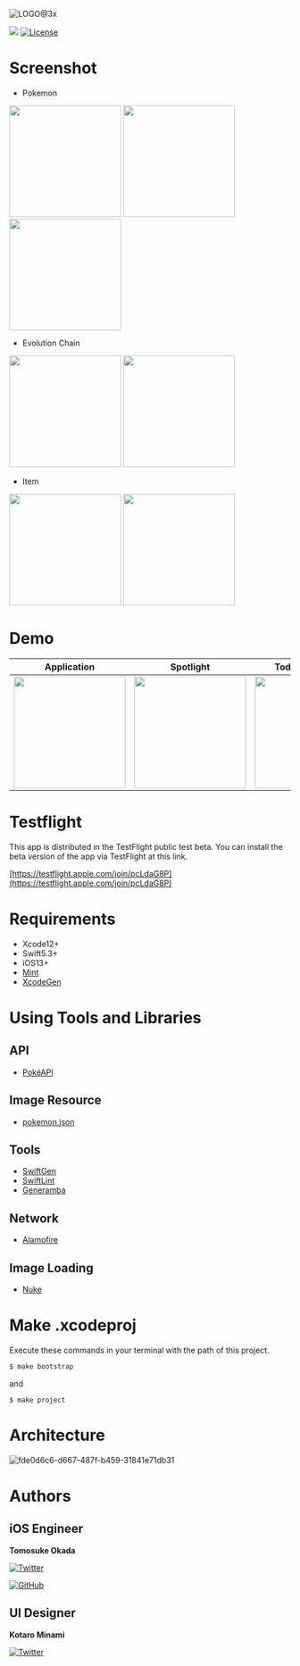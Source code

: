 ![LOGO@3x](https://user-images.githubusercontent.com/20692907/108143644-7a938800-710b-11eb-86ef-e26c03c03f0b.png)


[![](https://github.com/Frog-Frog/Pokedex/workflows/CI/badge.svg)](https://github.com/Frog-Frog/Pokedex/actions?query=workflow%3ACI)
[![License](https://img.shields.io/github/license/Frog-Frog/Pokedex)](https://github.com/Frog-Frog/Pokedex/blob/master/LICENSE)

# Screenshot

- Pokemon

<img src="https://user-images.githubusercontent.com/20692907/108144687-7a948780-710d-11eb-9506-a2dbaf0e4335.png" width="200"> <img src="https://user-images.githubusercontent.com/20692907/108144694-7cf6e180-710d-11eb-93f9-923abc86b71d.png" width="200"> <img src="https://user-images.githubusercontent.com/20692907/108144697-7ff1d200-710d-11eb-8b4e-e891f24a3e50.png" width="200">

- Evolution Chain

<img src="https://user-images.githubusercontent.com/20692907/108144703-83855900-710d-11eb-895d-4f8017270b36.png" width="200"> <img src="https://user-images.githubusercontent.com/20692907/108144706-854f1c80-710d-11eb-8774-e86be19e97b2.png" width="200">

- Item

<img src="https://user-images.githubusercontent.com/20692907/108144716-897b3a00-710d-11eb-9fec-d367299acc78.png" width="200"> <img src="https://user-images.githubusercontent.com/20692907/108144753-9c8e0a00-710d-11eb-9f6d-79db055ea365.png" width="200">

# Demo
|  Application  |  Spotlight  |  Today Extension  |
| ---- | ---- | ---- |
|  <img src="https://user-images.githubusercontent.com/20692907/102680829-69a7c280-41ff-11eb-8e14-aae8fee7a2a3.gif" width="200">  |  <img src="https://user-images.githubusercontent.com/20692907/82819673-b9c5dd00-9edb-11ea-94b1-297ae27d4673.gif" width="200">  |  <img src="https://user-images.githubusercontent.com/20692907/82715063-66ca0b00-9ccc-11ea-87fb-771d3fa231cb.gif" width="200">  |

# Testflight
This app is distributed in the TestFlight public test beta.
You can install the beta version of the app via TestFlight at this link.

[https://testflight.apple.com/join/pcLdaG8P](https://testflight.apple.com/join/pcLdaG8P)

# Requirements
- Xcode12+
- Swift5.3+
- iOS13+
- [Mint](https://github.com/yonaskolb/Mint)
- [XcodeGen](https://github.com/yonaskolb/XcodeGen)

# Using Tools and Libraries

## API
- [PokéAPI](https://pokeapi.co/)

## Image Resource
- [pokemon.json](https://github.com/fanzeyi/pokemon.json)

## Tools
- [SwiftGen](https://github.com/SwiftGen/SwiftGen)
- [SwiftLint](https://github.com/realm/SwiftLint)
- [Generamba](https://github.com/strongself/Generamba)

## Network
- [Alamofire](https://github.com/Alamofire/Alamofire)

## Image Loading
- [Nuke](https://github.com/kean/Nuke)

# Make .xcodeproj
Execute these commands in your terminal with the path of this project.

```ruby
$ make bootstrap
```

and

```
$ make project
```

# Architecture
![fde0d6c6-d667-487f-b459-31841e71db31](https://user-images.githubusercontent.com/20692907/81504158-a551e400-9322-11ea-9457-74e80b7380f1.png)

# Authors

## iOS Engineer

**Tomosuke Okada**

[![Twitter](https://img.shields.io/twitter/follow/fr0g_fr0g?style=social)](https://twitter.com/intent/follow?screen_name=fr0g_fr0g)

[![GitHub](https://img.shields.io/github/followers/Frog-Frog?style=social)](https://github.com/Frog-Frog)

## UI Designer

**Kotaro Minami**

[![Twitter](https://img.shields.io/twitter/follow/arice_kawamako?style=social)](https://twitter.com/intent/follow?screen_name=arice_kawamako)
